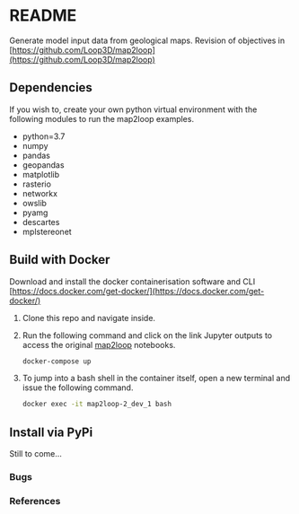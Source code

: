 # README

Generate model input data from geological maps. Revision of objectives in [https://github.com/Loop3D/map2loop](https://github.com/Loop3D/map2loop)

## Dependencies

If you wish to, create your own python virtual environment with the following modules to run the map2loop examples.

- python=3.7
- numpy
- pandas
- geopandas
- matplotlib
- rasterio
- networkx
- owslib
- pyamg
- descartes
- mplstereonet

## Build with Docker

Download and install the docker containerisation software and CLI [https://docs.docker.com/get-docker/](https://docs.docker.com/get-docker/)

1. Clone this repo and navigate inside. 
2. Run the following command and click on the link Jupyter outputs to access the original [map2loop](https://github.com/Loop3D/map2loop) notebooks.

    ```bash
    docker-compose up
    ```

3. To jump into a bash shell in the container itself, open a new terminal and issue the following command. 

    ```bash
    docker exec -it map2loop-2_dev_1 bash
    ```

## Install via PyPi

Still to come...

### Bugs

### References